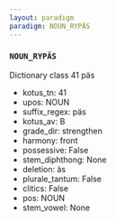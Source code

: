 ```yaml
---
layout: paradigm
paradigm: NOUN_RYPÄS
---
```

### ` NOUN_RYPÄS `

Dictionary class 41 päs
* kotus_tn: 41
* upos: NOUN
* suffix_regex: päs
* kotus_av: B
* grade_dir: strengthen
* harmony: front
* possessive: False
* stem_diphthong: None
* deletion: äs
* plurale_tantum: False
* clitics: False
* pos: NOUN
* stem_vowel: None
